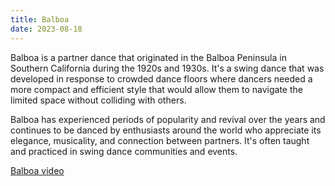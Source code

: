 ```yaml
---
title: Balboa
date: 2023-08-18
---
```


Balboa is a partner dance that originated in the Balboa Peninsula in Southern California during the 1920s and 1930s. It's a swing dance that was developed in response to crowded dance floors where dancers needed a more compact and efficient style that would allow them to navigate the limited space without colliding with others.

Balboa has experienced periods of popularity and revival over the years and continues to be danced by enthusiasts around the world who appreciate its elegance, musicality, and connection between partners. It's often taught and practiced in swing dance communities and events.

[Balboa video](https://www.youtube.com/watch?v=EVqHWfyMydQ&list=LL&index=8)
